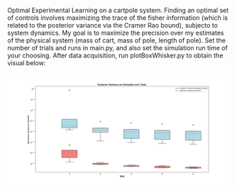 Optimal Experimental Learning on a cartpole system. Finding an optimal set of controls involves maximizing the trace of the fisher information (which is related to the posterior variance via the Cramer Rao bound), subjecto to system dynamics. My goal is to maximize the precision over my estimates of the physical system (mass of cart, mass of pole, length of pole). Set the number of trials and runs in main.py, and also set the simulation run time of your choosing. After data acquisition, run plotBoxWhisker.py to obtain the visual below:

![Box and Whisker Plot](fisher_RunxTrial.png)
